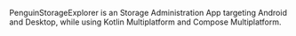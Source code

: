 PenguinStorageExplorer is an Storage Administration App targeting Android and Desktop, while using Kotlin Multiplatform and Compose Multiplatform.
